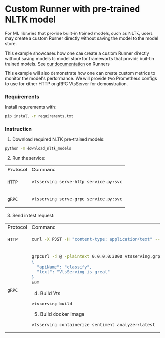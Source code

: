 # Custom Runner with pre-trained NLTK model

For ML libraries that provide built-in trained models, such as NLTK, users may create a
custom Runner directly without saving the model to the model store.

This example showcases how one can create a custom Runner directly without saving models
to model store for frameworks that provide buil-tin trained models. See [our documentation][#custom-runner] on Runners.

This example will also demonstrate how one can create custom metrics to monitor the model's performance.
We will provide two Prometheus configs to use for either HTTP or gRPC VtsServer for demonstration.

### Requirements

Install requirements with:

```bash
pip install -r requirements.txt
```

### Instruction

1. Download required NLTK pre-trained models:

```bash
python -m download_nltk_models
```

2. Run the service:

<table>
<tr>
<td> Protocol </td> <td> Command </td>
</tr>
<tr>
<td> <code>HTTP</code> </td>
<td>

```bash
vtsserving serve-http service.py:svc
```

</td>
</tr>
<tr>
<td> <code>gRPC</code> </td>
<td>

```bash
vtsserving serve-grpc service.py:svc
```

</td>
</tr>
</table>

3. Send in test request:

<table>
<tr>
<td> Protocol </td> <td> Command </td>
</tr>
<tr>
<td> <code>HTTP</code> </td>
<td>

```bash
curl -X POST -H "content-type: application/text" --data "VtsServing is great" http://127.0.0.1:3000/analysis
```

</td>
</tr>
<tr>
<td> <code>gRPC</code> </td>
<td>

```bash
grpcurl -d @ -plaintext 0.0.0.0:3000 vtsserving.grpc.v1.VtsService/Call <<EOM
{
  "apiName": "classify",
  "text": "VtsServing is great"
}
EOM
```

4. Build Vts

```
vtsserving build
```

5. Build docker image

```
vtsserving containerize sentiment_analyzer:latest
```

[#custom-runner]: https://docs.vtsserving.org/en/latest/concepts/runner.html#custom-runner
